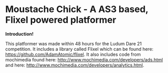 # **Moustache Chick - A AS3 based, Flixel powered platformer**

**Introduction!**

This platformer was made within 48 hours for the Ludum Dare 21 competition. It includes a library called Flixel which can be found here: https://github.com/AdamAtomic/flixel. It also includes code from mochimedia found here: http://www.mochimedia.com/developers/ads.html and here: http://www.mochimedia.com/developers/analytics.html.